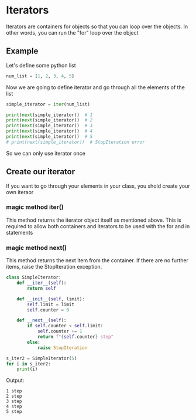 # Iterators
Iterators are containers for objects so that you can loop over the objects. 
In other words, you can run the "for" loop over the object
## Example

Let's define some python list

```python
num_list = [1, 2, 3, 4, 5]
```

Now we are going to define iterator and go through all the elements of the list

```python
simple_iterator = iter(num_list)

print(next(simple_iterator))  # 1
print(next(simple_iterator))  # 2
print(next(simple_iterator))  # 3
print(next(simple_iterator))  # 4
print(next(simple_iterator))  # 5
# print(next(simple_iterator))  # StopIteration error
```

So we can only use iterator once
## Create our iterator

If you want to go through your elements in your class,
you shold create your own iteraor

### magic method iter()
This method returns the iterator object itself as mentioned above. 
This is required to allow both containers and iterators to be used 
with the for and in statements
### magic method next()
This method returns the next item from the container. 
If there are no further items, raise the StopIteration exception.


```python
class SimpleIterator:
    def __iter__(self):
        return self

    def __init__(self, limit):
        self.limit = limit
        self.counter = 0

    def __next__(self):
        if self.counter < self.limit:
            self.counter += 1
            return f"{self.counter} step"
        else:
            raise StopIteration

s_iter2 = SimpleIterator(5)
for i in s_iter2:
    print(i)
```

Output:
```
1 step 
2 step 
3 step 
4 step 
5 step
```